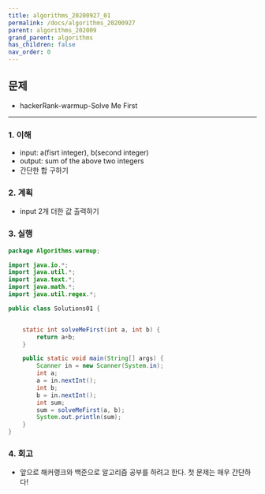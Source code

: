 ```yaml
---
title: algorithms_20200927_01
permalink: /docs/algorithms_20200927
parent: algorithms_202009
grand_parent: algorithms
has_children: false
nav_order: 0
---
```


## 문제

- hackerRank-warmup-Solve Me First
---

### 1. 이해

- input: a(fisrt integer), b(second integer)
- output: sum of the above two integers
- 간단한 합 구하기

### 2. 계획

- input 2개 더한 값 출력하기

### 3. 실행

```java
package Algorithms.warmup;

import java.io.*;
import java.util.*;
import java.text.*;
import java.math.*;
import java.util.regex.*;

public class Solutions01 {


    static int solveMeFirst(int a, int b) {
        return a+b;
    }

    public static void main(String[] args) {
        Scanner in = new Scanner(System.in);
        int a;
        a = in.nextInt();
        int b;
        b = in.nextInt();
        int sum;
        sum = solveMeFirst(a, b);
        System.out.println(sum);
    }
}

```

### 4. 회고

- 앞으로 해커랭크와 백준으로 알고리즘 공부를 하려고 한다. 첫 문제는 매우 간단하다!
